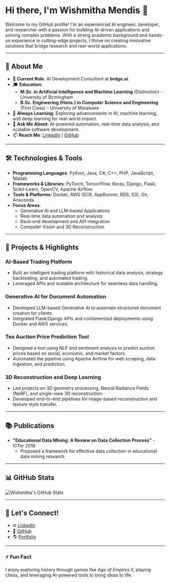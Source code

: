 # Hi there, I'm Wishmitha Mendis 👋

Welcome to my GitHub profile! I'm an experienced AI engineer, developer, and researcher with a passion for building AI-driven applications and solving complex problems. With a strong academic background and hands-on experience in cutting-edge projects, I thrive on creating innovative solutions that bridge research and real-world applications.

---

## 🚀 About Me
- 🔭 **Current Role**: AI Development Consultant at **brdge.ai**.
- 🎓 **Education**:
  - **M.Sc. in Artificial Intelligence and Machine Learning** (Distinction) - University of Birmingham
  - **B.Sc. Engineering (Hons.) in Computer Science and Engineering** (First Class) - University of Moratuwa
- 🌱 **Always Learning**: Exploring advancements in AI, machine learning, and deep learning for real-world impact.
- 💬 **Ask Me About**: AI-powered automation, real-time data analysis, and scalable software development.
- 📫 **Reach Me**: [LinkedIn](https://www.linkedin.com/in/wishmithamendis/) | [GitHub](https://github.com/Wishmitha)

---

## 🛠️ Technologies & Tools
- **Programming Languages**: Python, Java, C#, C++, PHP, JavaScript, Matlab
- **Frameworks & Libraries**: PyTorch, TensorFlow, Keras, Django, Flask, Scikit-Learn, OpenCV, Apache Airflow
- **Tools & Platforms**: Docker, AWS (ECR, AppRunner, RDS, S3), Git, Anaconda
- **Focus Areas**:
  - Generative AI and LLM-based Applications
  - Real-time data automation and analysis
  - Back-end development and API integration
  - Computer Vision and 3D Reconstruction

---

## 🌟 Projects & Highlights
### **AI-Based Trading Platform**
- Built an intelligent trading platform with historical data analysis, strategy backtesting, and automated trading.
- Leveraged APIs and scalable architecture for seamless data handling.

### **Generative AI for Document Automation**
- Developed LLM-based Generative AI to automate structured document creation for clients.
- Integrated Flask/Django APIs and containerized deployments using Docker and AWS services.

### **Tea Auction Price Prediction Tool**
- Designed a tool using NLP and sentiment analysis to predict auction prices based on social, economic, and market factors.
- Automated the pipeline using Apache Airflow for web scraping, data ingestion, and prediction.

### **3D Reconstruction and Deep Learning**
- Led projects on 3D geometry processing, Neural Radiance Fields (NeRF), and single-view 3D reconstruction.
- Developed end-to-end pipelines for image-based reconstruction and texture style transfer.

---

## 📚 Publications
- **"Educational Data Mining: A Review on Data Collection Process"** - ICTer 2018
  - Proposed a framework for effective data collection in educational data mining research.

---

## 📊 GitHub Stats
![Wishmitha's GitHub Stats](https://github-readme-stats-rose-nu-13.vercel.app/api?username=Wishmitha&show_icons=true&count_private=true&theme=radical)

---

## 🤝 Let's Connect!
- 🌐 [LinkedIn](https://www.linkedin.com/in/wishmithamendis/)
- 💼 [GitHub](https://github.com/Wishmitha)
- 🌎 [Portfolio](https://wishmitha.github.io)

---

### ⚡ Fun Fact
I enjoy exploring history through games like *Age of Empires II*, playing chess, and leveraging AI-powered tools to bring ideas to life.
